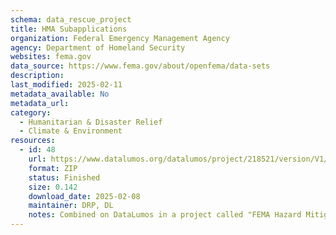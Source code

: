 ```yaml
---
schema: data_rescue_project 
title: HMA Subapplications
organization: Federal Emergency Management Agency
agency: Department of Homeland Security
websites: fema.gov
data_source: https://www.fema.gov/about/openfema/data-sets
description: 
last_modified: 2025-02-11
metadata_available: No
metadata_url: 
category:
  - Humanitarian & Disaster Relief 
  - Climate & Environment 
resources:
  - id: 48
    url: https://www.datalumos.org/datalumos/project/218521/version/V1/view
    format: ZIP
    status: Finished
    size: 0.142
    download_date: 2025-02-08
    maintainer: DRP, DL
    notes: Combined on DataLumos in a project called "FEMA Hazard Mitigation Assistance Data"
---
```

